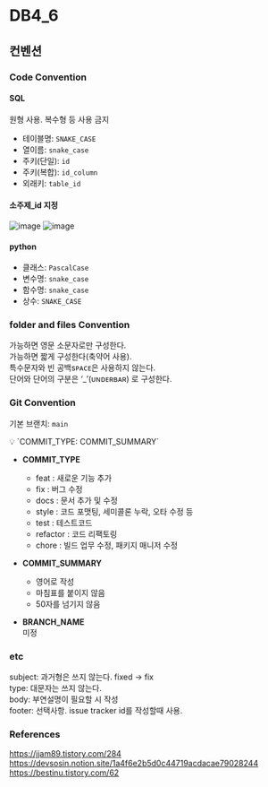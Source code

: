 # DB4_6

## 컨벤션
### Code Convention

#### SQL
원형 사용. 복수형 등 사용 금지  

- 테이블명: `SNAKE_CASE`
- 열이름: `snake_case`
- 주키(단일): `id`
- 주키(복합): `id_column`
- 외래키: `table_id`
  
#### 소주제_id 지정
![image](https://github.com/sesac-2023/DB4_6/assets/124233972/457eada9-35a8-4666-84f3-9d03eac45696)
![image](https://github.com/sesac-2023/DB4_6/assets/124233972/9dd35c72-9e28-4e5d-a618-ba8547828f76)

#### python
- 클래스: `PascalCase`
- 변수명: `snake_case`
- 함수명: `snake_case`
- 상수: `SNAKE_CASE`

### folder and files Convention
가능하면 영문 소문자로만 구성한다.  
가능하면 짧게 구성한다(축약어 사용).  
특수문자와 빈 공백sᴘᴀᴄᴇ은 사용하지 않는다.  
단어와 단어의 구분은 ‘_’(ᴜɴᴅᴇʀʙᴀʀ) 로 구성한다.  

### Git Convention

기본 브랜치: `main`

<aside>
💡 `COMMIT_TYPE: COMMIT_SUMMARY`

</aside>

- **COMMIT_TYPE**
    - feat : 새로운 기능 추가
    - fix : 버그 수정
    - docs : 문서 추가 및 수정
    - style : 코드 포맷팅, 세미콜론 누락, 오타 수정 등
    - test : 테스트코드
    - refactor : 코드 리팩토링
    - chore : 빌드 업무 수정, 패키지 매니저 수정
- **COMMIT_SUMMARY**
    - 영어로 작성
    - 마침표를 붙이지 않음
    - 50자를 넘기지 않음

- **BRANCH_NAME**  
미정  
  
### etc
subject: 과거형은 쓰지 않는다. fixed -> fix  
type: 대문자는 쓰지 않는다.  
body: 부연설명이 필요할 시 작성  
footer: 선택사항. issue tracker id를 작성할때 사용.  

### References
https://jjam89.tistory.com/284  
https://devsosin.notion.site/1a4f6e2b5d0c44719acdacae79028244  
https://bestinu.tistory.com/62  
